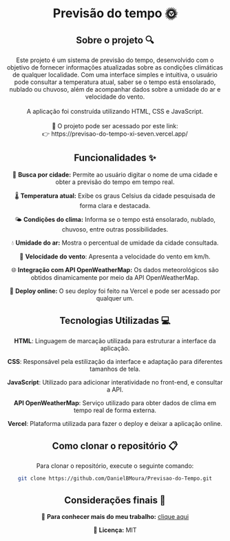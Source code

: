 <div align="center">
<h1 align="center">  Previsão do tempo 🌞 </h1>

## Sobre o projeto 🔍

<p align="center">
Este projeto é um sistema de previsão do tempo, desenvolvido com o objetivo de fornecer informações atualizadas sobre as condições climáticas de qualquer localidade.
Com uma interface simples e intuitiva, o usuário pode consultar a temperatura atual, saber se o tempo está ensolarado, nublado ou chuvoso, além de acompanhar dados sobre a umidade do ar e velocidade do vento. <br> <br>
A aplicação foi construída utilizando HTML, CSS e JavaScript.<br> <br>
📡 O projeto pode ser acessado por este link: <br>
👉 https://previsao-do-tempo-xi-seven.vercel.app/
</p>

## Funcionalidades ✨

📍 **Busca por cidade:** Permite ao usuário digitar o nome de uma cidade e obter a previsão do tempo em tempo real.  

🌡️ **Temperatura atual:** Exibe os graus Celsius da cidade pesquisada de forma clara e destacada. 

🌤️ **Condições do clima:** Informa se o tempo está ensolarado, nublado, chuvoso, entre outras possibilidades.

💧 **Umidade do ar:** Mostra o percentual de umidade da cidade consultada.  

💨 **Velocidade do vento**: Apresenta a velocidade do vento em km/h.

🌐 **Integração com API OpenWeatherMap:** Os dados meteorológicos são obtidos dinamicamente por meio da API OpenWeatherMap.  

🔗 **Deploy online:** O seu deploy foi feito na Vercel e pode ser acessado por qualquer um.

## Tecnologias Utilizadas 💻

**HTML**: Linguagem de marcação utilizada para estruturar a interface da aplicação.  

**CSS**: Responsável pela estilização da interface e adaptação para diferentes tamanhos de tela.

**JavaScript**: Utilizado para adicionar interatividade no front-end, e consultar a API. 

**API OpenWeatherMap**: Serviço utilizado para obter dados de clima em tempo real de forma externa.  

**Vercel**: Plataforma utilizada para fazer o deploy e deixar a aplicação online.

## Como clonar o repositório 📋

Para clonar o repositório, execute o seguinte comando:

```bash
git clone https://github.com/DanielBMoura/Previsao-do-Tempo.git
```

## Considerações finais 📝

🔗 **Para conhecer mais do meu trabalho:** [clique aqui](https://www.linkedin.com/in/daniel-borazo-de-moura-b4a995356/)

📜 **Licença:** MIT

 </div>
